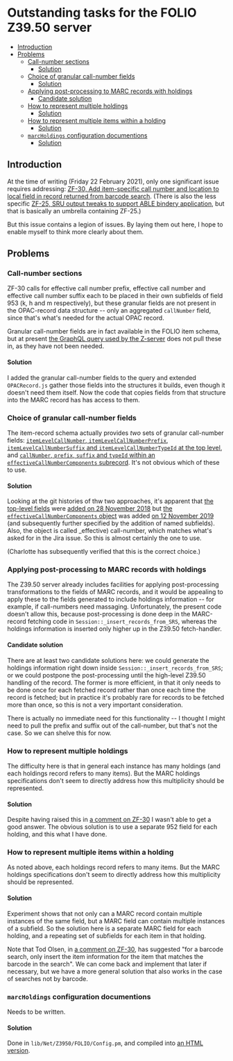 # Outstanding tasks for the FOLIO Z39.50 server


<!-- md2toc -l 2 TODO.md -->
* [Introduction](#introduction)
* [Problems](#problems)
    * [Call-number sections](#call-number-sections)
        * [Solution](#solution)
    * [Choice of granular call-number fields](#choice-of-granular-call-number-fields)
        * [Solution](#solution)
    * [Applying post-processing to MARC records with holdings](#applying-post-processing-to-marc-records-with-holdings)
        * [Candidate solution](#candidate-solution)
    * [How to represent multiple holdings](#how-to-represent-multiple-holdings)
        * [Solution](#solution)
    * [How to represent multiple items within a holding](#how-to-represent-multiple-items-within-a-holding)
        * [Solution](#solution)
    * [`marcHoldings` configuration documentions](#marcholdings-configuration-documentions)
        * [Solution](#solution)



## Introduction

At the time of writing (Friday 22 February 2021), only one significant issue requires addressing: [ZF-30, Add item-specific call number and location to local field in record returned from barcode search](https://issues.folio.org/browse/ZF-30). (There is also the less specific [ZF-25, SRU output tweaks to support ABLE bindery application](https://issues.folio.org/browse/ZF-25), but that is basically an umbrella containing ZF-25.)

But this issue contains a legion of issues. By laying them out here, I hope to enable myself to think more clearly about them.



## Problems


### Call-number sections

ZF-30 calls for effective call number prefix, effective call number and effective call number suffix each to be placed in their own subfields of field 953 (k, h and m respectively), but these granular fields are not present in the OPAC-record data structure -- only an aggregated `callNumber` field, since that's what's needed for the actual OPAC record.

Granular call-number fields are in fact available in the FOLIO item schema, but at present [the GraphQL query used by the Z-server](../etc/instances.graphql-query) does not pull these in, as they have not been needed.

#### Solution

I added the granular call-number fields to the query and extended `OPACRecord.js` gather those fields into the structures it builds, even though it doesn't need them itself. Now the code that copies fields from that structure into the MARC record has has access to them.


### Choice of granular call-number fields

The item-record schema actually provides _two_ sets of granular call-number fields: [`itemLevelCallNumber`, `itemLevelCallNumberPrefix`, `itemLevelCallNumberSuffix` and `itemLevelCallNumberTypeId` at the top level](https://github.com/folio-org/mod-inventory-storage/blob/4e164c9c524b1fd002f1aebe50cf44dc8eb873fa/ramls/item.json#L42-L57), and [`callNumber`, `prefix`, `suffix` and `typeId` within an `effectiveCallNumberComponents` subrecord](https://github.com/folio-org/mod-inventory-storage/blob/4e164c9c524b1fd002f1aebe50cf44dc8eb873fa/ramls/item.json#L58-L85). It's not obvious which of these to use.

#### Solution

Looking at the git histories of thw two approaches, it's apparent that [the top-level fields](https://github.com/folio-org/mod-inventory-storage/blame/4e164c9c524b1fd002f1aebe50cf44dc8eb873fa/ramls/item.json#L42-L57) were [added on 28 November 2018](https://github.com/folio-org/mod-inventory-storage/commit/151e82a8428e96a832f07f45e191e244196a354a) but [the `effectiveCallNumberComponents` object](https://github.com/folio-org/mod-inventory-storage/blame/4e164c9c524b1fd002f1aebe50cf44dc8eb873fa/ramls/item.json#L58-L85) was added [on 12 November 2019](https://github.com/folio-org/mod-inventory-storage/commit/e6d876a4cec831b83d5c8b58a98578d7f1592158) (and subsequently further specified by the addition of named subfields). Also, the object is called _effective) call-number, which matches what's asked for in the Jira issue. So this is almost certainly the one to use.

(Charlotte has subsequently verified that this is the correct choice.)

### Applying post-processing to MARC records with holdings

The Z39.50 server already includes facilities for applying post-processing transformations to the fields of MARC records, and it would be appealing to apply these to the fields generated to include holdings information -- for example, if call-numbers need massaging. Unfortunately, the present code doesn't allow this, because post-processing is done deep in the MARC-record fetching code in `Session::_insert_records_from_SRS`, whereas the holdings information is inserted only higher up in the Z39.50 fetch-handler.

#### Candidate solution

There are at least two candidate solutions here: we could generate the holdings information right down inside `Session::_insert_records_from_SRS`; or we could postpone the post-processing until the high-level Z39.50 handling of the record. The former is more efficient, in that it only needs to be done once for each fetched record rather than once each time the record is fetched; but in practice it's probably rare for records to be fetched more than once, so this is not a very important consideration.

There is actually no immediate need for this functionality -- I thought I might need to pull the prefix and suffix out of the call-number, but that's not the case. So we can shelve this for now.


### How to represent multiple holdings

The difficulty here is that in general each instance has many holdings (and each holdings record refers to many items). But the MARC holdings specifications don't seem to directly address how this multiplicity should be represented.

#### Solution

Despite having raised this in [a comment on ZF-30](https://issues.folio.org/browse/ZF-30?focusedCommentId=97524&page=com.atlassian.jira.plugin.system.issuetabpanels:comment-tabpanel#comment-97524) I wasn't able to get a good answer. The obvious solution is to use a separate 952 field for each holding, and this what I have done.


### How to represent multiple items within a holding

As noted above, each holdings record refers to many items. But the MARC holdings specifications don't seem to directly address how this multiplicity should be represented.

#### Solution

Experiment shows that not only can a MARC record contain multiple instances of the same field, but a MARC field can contain multiple instances of a subfield. So the solution here is a separate MARC field for each holding, and a repeating set of subfields for each item in that holding.

Note that Tod Olsen, in [a comment on ZF-30](https://issues.folio.org/browse/ZF-30?focusedCommentId=97640&page=com.atlassian.jira.plugin.system.issuetabpanels:comment-tabpanel#comment-97640), has suggested "for a barcode search, only insert the item information for the item that matches the barcode in the search". We can come back and implement that later if necessary, but we have a more general solution that also works in the case of searches not by barcode.


### `marcHoldings` configuration documentions

Needs to be written.

#### Solution

Done in `lib/Net/Z3950/FOLIO/Config.pm`, and compiled into [an HTML version](from-pod/Net-Z3950-FOLIO-Config.md).


